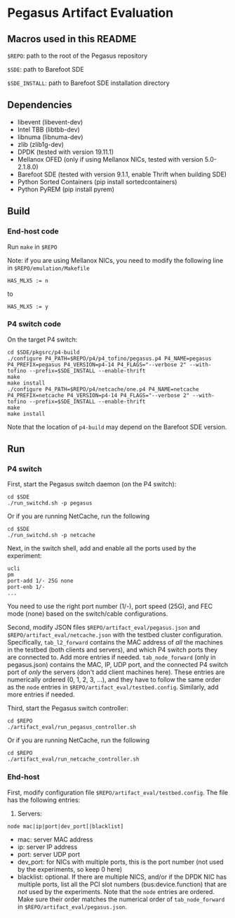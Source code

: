 # Pegasus Artifact Evaluation

## Macros used in this README

`$REPO`: path to the root of the Pegasus repository

`$SDE`: path to Barefoot SDE

`$SDE_INSTALL`: path to Barefoot SDE installation directory

## Dependencies

* libevent (libevent-dev)
* Intel TBB (libtbb-dev)
* libnuma (libnuma-dev)
* zlib (zlib1g-dev)
* DPDK (tested with version 19.11.1)
* Mellanox OFED (only if using Mellanox NICs, tested with version 5.0-2.1.8.0)
* Barefoot SDE (tested with version 9.1.1, enable Thrift when building SDE)
* Python Sorted Containers (pip install sortedcontainers)
* Python PyREM (pip install pyrem)

## Build

### End-host code

Run `make` in `$REPO`

Note: if you are using Mellanox NICs, you need to modify the following line in `$REPO/emulation/Makefile`
```
HAS_MLX5 := n
```
to
```
HAS_MLX5 := y
```

### P4 switch code

On the target P4 switch:

```
cd $SDE/pkgsrc/p4-build
./configure P4_PATH=$REPO/p4/p4_tofino/pegasus.p4 P4_NAME=pegasus P4_PREFIX=pegasus P4_VERSION=p4-14 P4_FLAGS="--verbose 2" --with-tofino --prefix=$SDE_INSTALL --enable-thrift
make
make install
./configure P4_PATH=$REPO/p4/netcache/one.p4 P4_NAME=netcache P4_PREFIX=netcache P4_VERSION=p4-14 P4_FLAGS="--verbose 2" --with-tofino --prefix=$SDE_INSTALL --enable-thrift
make
make install
```
Note that the location of `p4-build` may depend on the Barefoot SDE version.

## Run

### P4 switch

First, start the Pegasus switch daemon (on the P4 switch):
```
cd $SDE
./run_switchd.sh -p pegasus
```
Or if you are running NetCache, run the following
```
cd $SDE
./run_switchd.sh -p netcache
```
Next, in the switch shell, add and enable all the ports used by the experiment:
```
ucli
pm
port-add 1/- 25G none
port-enb 1/-
...
```
You need to use the right port number (1/-), port speed (25G), and FEC mode (none) based on the switch/cable configurations.

Second, modify JSON files `$REPO/artifact_eval/pegasus.json` and `$REPO/artifact_eval/netcache.json` with the testbed cluster configuration. Specifically, `tab_l2_forward` contains the MAC address of *all* the machines in the testbed (both clients and servers), and which P4 switch ports they are connected to. Add more entries if needed. `tab_node_forward` (only in pegasus.json) contains the MAC, IP, UDP port, and the connected P4 switch port of *only* the servers (don't add client machines here). These entries are numerically ordered (0, 1, 2, 3, ...), and they have to follow the same order as the `node` entries in `$REPO/artifact_eval/testbed.config`. Similarly, add more entries if needed.

Third, start the Pegasus switch controller:
```
cd $REPO
./artifact_eval/run_pegasus_controller.sh
```
Or if you are running NetCache, run the following
```
cd $REPO
./artifact_eval/run_netcache_controller.sh
```

### Ehd-host

First, modify configuration file `$REPO/artifact_eval/testbed.config`. The file has the following entries:
1. Servers:
```
node mac|ip|port|dev_port[|blacklist]
```
* mac: server MAC address
* ip: server IP address
* port: server UDP port
* dev_port: for NICs with multiple ports, this is the port number (not used by the experiments, so keep 0 here)
* blacklist: optional. If there are multiple NICS, and/or if the DPDK NIC has multiple ports, list all the PCI slot numbers (bus:device.function) that are *not* used by the experiments.
Note that the `node` entries are ordered. Make sure their order matches the numerical order of `tab_node_forward` in `$REPO/artifact_eval/pegasus.json`.
